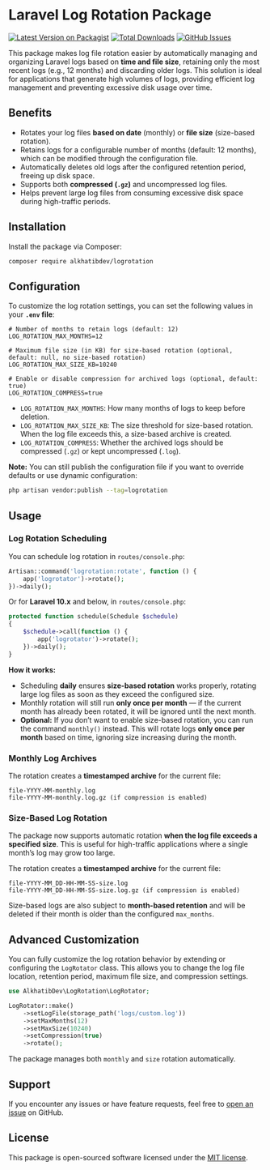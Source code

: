 # Laravel Log Rotation Package

[![Latest Version on Packagist](https://img.shields.io/packagist/v/alkhatibdev/logrotation.svg?style=flat-square)](https://packagist.org/packages/alkhatibdev/logrotation)
[![Total Downloads](https://img.shields.io/packagist/dt/alkhatibdev/logrotation.svg?style=flat-square)](https://packagist.org/packages/alkhatibdev/logrotation)
[![GitHub Issues](https://img.shields.io/github/issues/alkhatibdev/logrotation.svg?style=flat-square)](https://github.com/alkhatibdev/logrotation/issues)

This package makes log file rotation easier by automatically managing and organizing Laravel logs based on **time and file size**, retaining only the most recent logs (e.g., 12 months) and discarding older logs. This solution is ideal for applications that generate high volumes of logs, providing efficient log management and preventing excessive disk usage over time.

## Benefits

- Rotates your log files **based on date** (monthly) or **file size** (size-based rotation).
- Retains logs for a configurable number of months (default: 12 months), which can be modified through the configuration file.
- Automatically deletes old logs after the configured retention period, freeing up disk space.
- Supports both **compressed (`.gz`)** and uncompressed log files.
- Helps prevent large log files from consuming excessive disk space during high-traffic periods.

## Installation

Install the package via Composer:

```bash
composer require alkhatibdev/logrotation
```

## Configuration

To customize the log rotation settings, you can set the following values in your **`.env` file**:

```env
# Number of months to retain logs (default: 12)
LOG_ROTATION_MAX_MONTHS=12

# Maximum file size (in KB) for size-based rotation (optional, default: null, no size-based rotation)
LOG_ROTATION_MAX_SIZE_KB=10240

# Enable or disable compression for archived logs (optional, default: true)
LOG_ROTATION_COMPRESS=true
```

* `LOG_ROTATION_MAX_MONTHS`: How many months of logs to keep before deletion.
* `LOG_ROTATION_MAX_SIZE_KB`: The size threshold for size-based rotation. When the log file exceeds this, a size-based archive is created.
* `LOG_ROTATION_COMPRESS`: Whether the archived logs should be compressed (`.gz`) or kept uncompressed (`.log`).

**Note:** You can still publish the configuration file if you want to override defaults or use dynamic configuration:

```bash
php artisan vendor:publish --tag=logrotation
```

## Usage

### Log Rotation Scheduling

You can schedule log rotation in `routes/console.php`:
```php
Artisan::command('logrotation:rotate', function () {
    app('logrotator')->rotate();
})->daily();
```

Or for **Laravel 10.x** and below, in `routes/console.php`:

```php
protected function schedule(Schedule $schedule)
{
    $schedule->call(function () {
        app('logrotator')->rotate();
    })->daily();
}
```

**How it works:**

* Scheduling **daily** ensures **size-based rotation** works properly, rotating large log files as soon as they exceed the configured size.
* Monthly rotation will still run **only once per month** — if the current month has already been rotated, it will be ignored until the next month.
* **Optional:** If you don’t want to enable size-based rotation, you can run the command `monthly()` instead. This will rotate logs **only once per month** based on time, ignoring size increasing during the month.


### Monthly Log Archives

The rotation creates a **timestamped archive** for the current file:

```
file-YYYY-MM-monthly.log
file-YYYY-MM-monthly.log.gz (if compression is enabled)
```

### Size-Based Log Rotation

The package now supports automatic rotation **when the log file exceeds a specified size**. This is useful for high-traffic applications where a single month’s log may grow too large.

The rotation creates a **timestamped archive** for the current file:

```
file-YYYY-MM_DD-HH-MM-SS-size.log
file-YYYY-MM_DD-HH-MM-SS-size.log.gz (if compression is enabled)
```

Size-based logs are also subject to **month-based retention** and will be deleted if their month is older than the configured `max_months`.

<!-- ## Manual Log Rotation

You can manually trigger log rotation at any time:

```bash
php artisan logrotation:rotate
```

This will check the logs and rotate them immediately if needed (time or size-based).
 -->

## Advanced Customization

You can fully customize the log rotation behavior by extending or configuring the `LogRotator` class. This allows you to change the log file location, retention period, maximum file size, and compression settings.

```php
use AlkhatibDev\LogRotation\LogRotator;

LogRotator::make()
    ->setLogFile(storage_path('logs/custom.log'))
    ->setMaxMonths(12)
    ->setMaxSize(10240)
    ->setCompression(true)
    ->rotate();
```

The package manages both `monthly` and `size` rotation automatically.

## Support

If you encounter any issues or have feature requests, feel free to [open an issue](https://github.com/alkhatibdev/logrotation/issues) on GitHub.

## License

This package is open-sourced software licensed under the [MIT license](LICENSE.md).
